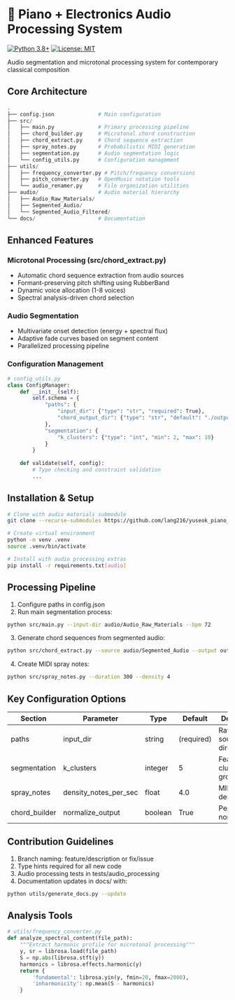 # 🎹 Piano + Electronics Audio Processing System

[![Python 3.8+](https://img.shields.io/badge/python-3.8+-blue.svg)](https://www.python.org/downloads/)
[![License: MIT](https://img.shields.io/badge/License-MIT-yellow.svg)](https://opensource.org/licenses/MIT)

Audio segmentation and microtonal processing system for contemporary classical composition

## Core Architecture

```python
.
├── config.json              # Main configuration
├── src/
│   ├── main.py              # Primary processing pipeline
│   ├── chord_builder.py     # Microtonal chord construction
│   ├── chord_extract.py     # Chord sequence extraction
│   ├── spray_notes.py       # Probabilistic MIDI generation
│   ├── segmentation.py      # Audio segmentation logic
│   └── config_utils.py      # Configuration management
├── utils/
│   ├── frequency_converter.py # Pitch/frequency conversions
│   ├── pitch_converter.py   # OpenMusic notation tools
│   └── audio_renamer.py     # File organization utilities
├── audio/                   # Audio material hierarchy
│   ├── Audio_Raw_Materials/
│   ├── Segmented_Audio/
│   └── Segmented_Audio_Filtered/
└── docs/                    # Documentation
```

## Enhanced Features

### Microtonal Processing (src/chord_extract.py)
- Automatic chord sequence extraction from audio sources
- Formant-preserving pitch shifting using RubberBand
- Dynamic voice allocation (1-8 voices)
- Spectral analysis-driven chord selection

### Audio Segmentation
- Multivariate onset detection (energy + spectral flux)
- Adaptive fade curves based on segment content
- Parallelized processing pipeline

### Configuration Management
```python
# config_utils.py
class ConfigManager:
    def __init__(self):
        self.schema = {
            "paths": {
                "input_dir": {"type": "str", "required": True},
                "chord_output_dir": {"type": "str", "default": "./output"}
            },
            "segmentation": {
                "k_clusters": {"type": "int", "min": 2, "max": 10}
            }
        }
    
    def validate(self, config):
        # Type checking and constraint validation
        ...
```

## Installation & Setup

```bash
# Clone with audio materials submodule
git clone --recurse-submodules https://github.com/lang216/yuseok_piano_piece.git

# Create virtual environment
python -m venv .venv
source .venv/bin/activate

# Install with audio processing extras
pip install -r requirements.txt[audio]
```

## Processing Pipeline

1. Configure paths in config.json
2. Run main segmentation process:
```bash
python src/main.py --input-dir audio/Audio_Raw_Materials --bpm 72
```
3. Generate chord sequences from segmented audio:
```bash
python src/chord_extract.py --source audio/Segmented_Audio --output output/chords
```
4. Create MIDI spray notes:
```bash
python src/spray_notes.py --duration 300 --density 4
```

## Key Configuration Options

| Section         | Parameter              | Type    | Default      | Description                  |
|-----------------|------------------------|---------|--------------|------------------------------|
| paths           | input_dir              | string  | (required)   | Raw audio source directory   |
| segmentation    | k_clusters             | integer | 5            | Feature clusters for grouping|
| spray_notes     | density_notes_per_sec  | float   | 4.0          | MIDI event density           |
| chord_builder   | normalize_output       | boolean | True         | Peak normalization           |

## Contribution Guidelines

1. Branch naming: feature/description or fix/issue
2. Type hints required for all new code
3. Audio processing tests in tests/audio_processing
4. Documentation updates in docs/ with:
```bash
python utils/generate_docs.py --update
```

## Analysis Tools

```python
# utils/frequency_converter.py
def analyze_spectral_content(file_path):
    """Extract harmonic profile for microtonal processing"""
    y, sr = librosa.load(file_path)
    S = np.abs(librosa.stft(y))
    harmonics = librosa.effects.harmonic(y)
    return {
        'fundamental': librosa.yin(y, fmin=20, fmax=2000),
        'inharmonicity': np.mean(S - harmonics)
    }
